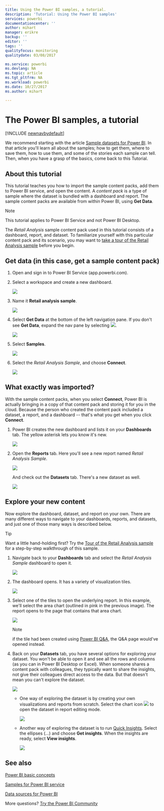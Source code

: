 ```yaml
---
title: Using the Power BI samples, a tutorial.
description: 'Tutorial: Using the Power BI samples'
services: powerbi
documentationcenter: ''
author: mihart
manager: erikre
backup: ''
editor: ''
tags: ''
qualityfocus: monitoring
qualitydate: 03/08/2017

ms.service: powerbi
ms.devlang: NA
ms.topic: article
ms.tgt_pltfrm: NA
ms.workload: powerbi
ms.date: 10/27/2017
ms.author: mihart

---
```

# The Power BI samples, a tutorial
<!-- Shared newnav Include -->
[!INCLUDE [newnavbydefault](./includes/newnavbydefault.md)]

We recommend starting with the article [Sample datasets for Power BI](sample-datasets.md). In that article you'll learn all about the samples; how to get them, where to save them, how to use them, and some of the stories each sample can tell. Then, when you have a grasp of the basics, come back to this Tutorial.   

## About this tutorial
This tutorial teaches you how to import the sample content packs, add them to Power BI service, and open the content. A *content pack* is a type of sample where the dataset is bundled with a dashboard and report. The sample content packs are available from within Power BI, using **Get Data**.

> [!NOTE]
> This tutorial applies to Power BI Service and not Power BI Desktop.
> 
> 

The *Retail Analysis* sample content pack used in this tutorial consists of a dashboard, report, and dataset.
To familiarize yourself with this particular content pack and its scenario, you may want to
 [take a tour of the Retail Analysis sample](sample-retail-analysis.md) before you begin.

## Get data (in this case, get a sample content pack)
1. Open and sign in to Power BI Service (app.powerbi.com).
2. Select a workspace and create a new dashboard.  
   
    ![](media/sample-tutorial-connect-to-the-samples/power-bi-create-dashboard2.png)
3. Name it **Retail analysis sample**.
   
   ![](media/sample-tutorial-connect-to-the-samples/power-bi-name-dashboard.png)
4. Select **Get Data** at the bottom of the left navigation pane. If you don't see **Get Data**, expand the nav pane by selecting ![](media/sample-tutorial-connect-to-the-samples/expand-nav.png).
   
   ![](media/sample-tutorial-connect-to-the-samples/pbi_getdata.png)
5. Select **Samples**.  
   
   ![](media/sample-tutorial-connect-to-the-samples/pbi_samplesdownload.png)
6. Select the *Retail Analysis Sample*, and choose **Connect**.   
   
   ![](media/sample-tutorial-connect-to-the-samples/pbi_retailanalysissampleconnect.png)

## What exactly was imported?
With the sample content packs, when you select **Connect**, Power BI is actually bringing in a copy of that content pack and storing it for you in the cloud. Because the person who created the content pack included a dataset, a report, and a dashboard -- that's what you get when you click **Connect**.

1. Power BI creates the new dashboard and lists it on your **Dashboards** tab. The yellow asterisk lets you know it's new.
   
   ![](media/sample-tutorial-connect-to-the-samples/power-bi-new-dashboard.png)
2. Open the **Reports** tab.  Here you'll see a new report named *Retail Analysis Sample*.
   
   ![](media/sample-tutorial-connect-to-the-samples/power-bi-new-report.png)
   
   And check out the **Datasets** tab.  There's a new dataset as well.
   
   ![](media/sample-tutorial-connect-to-the-samples/power-bi-new-dataset.png)

## Explore your new content
Now explore the dashboard, dataset, and report on your own. There are many different ways to navigate to your dashboards, reports, and datasets, and just one of those many ways is described below.  

> [!TIP]
> Want a little hand-holding first?  Try the [Tour of the Retail Analysis sample](sample-retail-analysis.md) for a step-by-step walkthrough of this sample.
> 
> 

1. Navigate back to your **Dashboards** tab and select the *Retail Analysis Sample* dashboard to open it.    
   
   ![](media/sample-tutorial-connect-to-the-samples/power-bi-dashboards.png)
2. The dashboard opens.  It has a variety of visualization tiles.
   
   ![](media/sample-tutorial-connect-to-the-samples/power-bi-dashboards2new.png)
3. Select one of the tiles to open the underlying report.  In this example, we'll select the area chart (outlined in pink in the previous image). The report opens to the page that contains that area chart.
   
    ![](media/sample-tutorial-connect-to-the-samples/power-bi-report.png)
   
   > [!NOTE]
   > if the tile had been created using [Power BI Q&A](powerbi-service-q-and-a.md), the Q&A page would've opened instead.
   > 
   > 
4. Back on your **Datasets** tab, you have several options for exploring your dataset.  You won't be able to open it and see all the rows and columns (as you can in Power BI Desktop or Excel).  When someone shares a content pack with colleagues, they typically want to share the insights, not give their colleagues direct access to the data. But that doesn't mean you can't explore the dataset.  
   
   ![](media/sample-tutorial-connect-to-the-samples/power-bi-chart-icon2.png)
   
   * One way of exploring the dataset is by creating your own visualizations and reports from scratch.  Select the chart icon ![](media/sample-tutorial-connect-to-the-samples/power-bi-chart-icon4.png) to open the dataset in report editing mode.
     
       ![](media/sample-tutorial-connect-to-the-samples/power-bi-report-editing.png)
   * Another way of exploring the dataset is to run [Quick Insights](service-insights.md). Select the ellipses (...) and choose **Get insights**. When the insights are ready, select **View insights**.
     
       ![](media/sample-tutorial-connect-to-the-samples/power-bi-insights.png)

## See also
[Power BI basic concepts](service-basic-concepts.md)

[Samples for Power BI service](sample-datasets.md)

[Data sources for Power BI](service-get-data.md)

More questions? [Try the Power BI Community](http://community.powerbi.com/)

